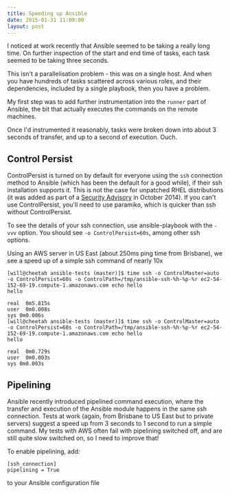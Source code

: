 ```yaml
---
title: Speeding up Ansible
date: 2015-01-31 11:00:00
layout: post
---
```

I noticed at work recently that Ansible seemed to be taking a really long
time. On further inspection of the start and end time of tasks, each task
seemed to be taking three seconds.

This isn't a parallelisation problem - this was on a single host. And when
you have hundreds of tasks scattered across various roles, and their
dependencies, included by a single playbook, then you have a problem.

My first step was to add further instrumentation into the `runner` part
of Ansible, the bit that actually executes the commands on the remote machines.

Once I'd instrumented it reasonably, tasks were broken down into
about 3 seconds of transfer, and up to a second of execution. Ouch. 

## Control Persist
ControlPersist is turned on by default for everyone using the `ssh`
connection method to Ansible (which has been the default for a good 
while), if their ssh installation supports it. This is not the case
for unpatched RHEL distributions (it was added as part of a 
[Security Advisory](https://rhn.redhat.com/errata/RHSA-2014-1552.html) 
in October 2014). If you can't use ControlPersist, you'll need to 
use paramiko, which is quicker than ssh without ControlPersist.

To see the details of your ssh connection, use ansible-playbook with
the `-vvv` option. You should see `-o ControlPersist=60s`, among
other ssh options.

Using an AWS server in US East (about 250ms ping time from Brisbane),
we see a speed up of a simple ssh command of nearly 10x
```
[will@cheetah ansible-tests (master)]$ time ssh -o ControlMaster=auto -o ControlPersist=60s -o ControlPath=/tmp/ansible-ssh-%h-%p-%r ec2-54-152-69-19.compute-1.amazonaws.com echo hello
hello

real  0m5.815s
user  0m0.008s
sys 0m0.006s
[will@cheetah ansible-tests (master)]$ time ssh -o ControlMaster=auto -o ControlPersist=60s -o ControlPath=/tmp/ansible-ssh-%h-%p-%r ec2-54-152-69-19.compute-1.amazonaws.com echo hello
hello

real  0m0.729s
user  0m0.003s
sys 0m0.003s
```

## Pipelining
Ansible recently introduced pipelined command execution, where the transfer
and execution of the Ansible module happens in the same ssh connection.
Tests at work (again, from Brisbane to US East but to private servers)
suggest a speed up from 3 seconds to 1 second to run a simple command.
My tests with AWS often fail with pipelining switched off, and are still
quite slow switched on, so I need to improve that!

To enable pipelining, add:

```
[ssh_connection]
pipelining = True
```

to your Ansible configuration file
